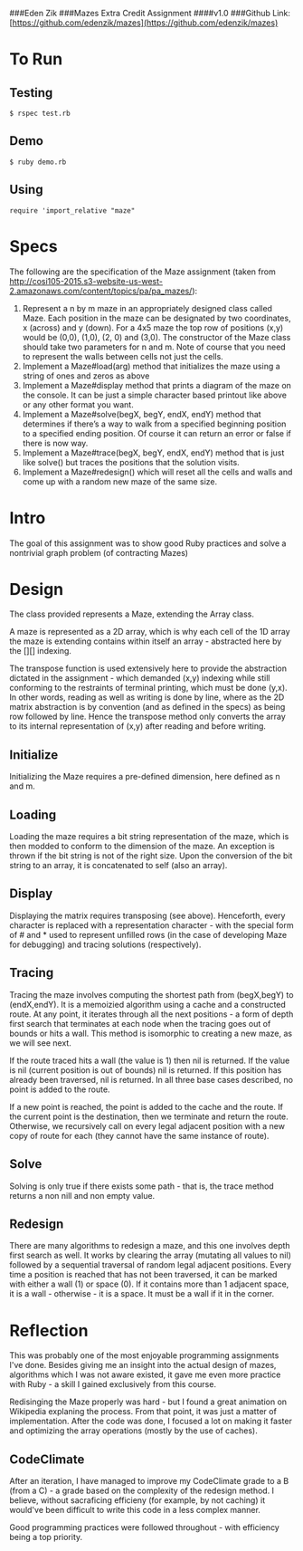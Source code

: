 ###Eden Zik
###Mazes Extra Credit Assignment
####v1.0
###Github Link: [https://github.com/edenzik/mazes](https://github.com/edenzik/mazes)

To Run
=======

Testing
-------
`$ rspec test.rb`

Demo
-------
`$ ruby demo.rb`

Using
-------
`require 'import_relative "maze"`


Specs
=========
The following are the specification of the Maze assignment (taken from http://cosi105-2015.s3-website-us-west-2.amazonaws.com/content/topics/pa/pa_mazes/):

1. Represent a n by m maze in an appropriately designed class called Maze. Each position in the maze can be designated by two coordinates, x (across) and y (down). For a 4x5 maze the top row of positions (x,y) would be (0,0), (1,0), (2, 0) and (3,0). The constructor of the Maze class should take two parameters for n and m. Note of course that you need to represent the walls between cells not just the cells.
2. Implement a Maze#load(arg) method that initializes the maze using a string of ones and zeros as above
3. Implement a Maze#display method that prints a diagram of the maze on the console. It can be just a simple character based printout like above or any other format you want.
4. Implement a Maze#solve(begX, begY, endX, endY) method that determines if there’s a way to walk from a specified beginning position to a specified ending position. Of course it can return an error or false if there is now way.
5. Implement a Maze#trace(begX, begY, endX, endY) method that is just like solve() but traces the positions that the solution visits.
6. Implement a Maze#redesign() which will reset all the cells and walls and come up with a random new maze of the same size.

Intro
=====

The goal of this assignment was to show good Ruby practices and solve a nontrivial graph problem (of contracting Mazes)

Design
======

The class provided represents a Maze, extending the Array class.

A maze is represented as a 2D array, which is why each cell of the 1D array the maze is extending contains within itself an array - abstracted here by the [][] indexing.

The transpose function is used extensively here to provide the abstraction dictated in the assignment - which demanded (x,y) indexing while still conforming to the restraints of terminal printing, which must be done (y,x). In other words, reading as well as writing is done by line, where as the 2D matrix abstraction is by convention (and as defined in the specs) as being row followed by line. Hence the transpose method only converts the array to its internal representation of (x,y) after reading and before writing. 

Initialize
---------

Initializing the Maze requires a pre-defined dimension, here defined as n and m.

Loading
------

Loading the maze requires a bit string representation of the maze, which is then modded to conform to the dimension of the maze. An exception is thrown if the bit string is not of the right size. Upon the conversion of the bit string to an array, it is concatenated to self (also an array).

Display
------

Displaying the matrix requires transposing (see above). Henceforth, every character is replaced with a representation character - with the special form of # and * used to represent unfilled rows (in the case of developing Maze for debugging) and tracing solutions (respectively).

Tracing
------

Tracing the maze involves computing the shortest path from (begX,begY) to (endX,endY). It is a memoizied algorithm using a cache and a constructed route. At any point, it iterates through all the next positions - a form of depth first search that terminates at each node when the tracing goes out of bounds or hits a wall. This method is isomorphic to creating a new maze, as we will see next.

If the route traced hits a wall (the value is 1) then nil is returned. If the value is nil (current position is out of bounds) nil is returned. If this position has already been traversed, nil is returned. In all three base cases described, no point is added to the route.

If a new point is reached, the point is added to the cache and the route. If the current point is the destination, then we terminate and return the route. Otherwise, we recursively call on every legal adjacent position with a new copy of route for each (they cannot have the same instance of route).

Solve
-----
Solving is only true if there exists some path - that is, the trace method returns a non nill and non empty value.

Redesign
------

There are many algorithms to redesign a maze, and this one involves depth first search as well. It works by clearing the array (mutating all values to nil) followed by a sequential traversal of random legal adjacent positions. Every time a position is reached that has not been traversed, it can be marked with either a wall (1) or space (0). If it contains more than 1 adjacent space, it is a wall - otherwise - it is a space. It must be a wall if it in the corner.

Reflection
=======

This was probably one of the most enjoyable programming assignments I've done. Besides giving me an insight into the actual design of mazes, algorithms which I was not aware existed, it gave me even more practice with Ruby - a skill I gained exclusively from this course. 

Redisinging the Maze properly was hard - but I found a great animation on Wikipedia explaning the process. From that point, it was just a matter of implementation. After the code was done, I focused a lot on making it faster and optimizing the array operations (mostly by the use of caches).

CodeClimate
--------
After an iteration, I have managed to improve my CodeClimate grade to a B (from a C) - a grade based on the complexity of the redesign method. I believe, without sacraficing efficieny (for example, by not caching) it would've been difficult to write this code in a less complex manner. 

Good programming practices were followed throughout - with efficiency being a top priority.
